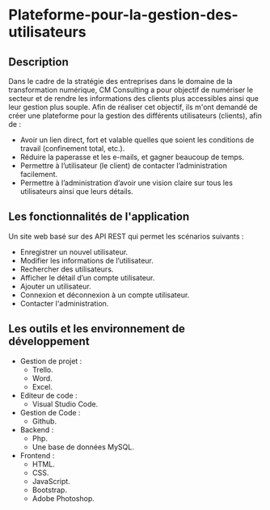 # Plateforme-pour-la-gestion-des-utilisateurs
## Description 
Dans le cadre de la stratégie des entreprises dans le domaine de la transformation numérique, CM Consulting a pour objectif de numériser le secteur et de rendre les informations des clients plus accessibles ainsi que leur gestion plus souple. Afin de réaliser cet objectif, ils m'ont demandé de créer une plateforme pour la gestion des différents utilisateurs (clients), afin de :
* Avoir un lien direct, fort et valable quelles que soient les conditions de travail (confinement total, etc.).
* Réduire la paperasse et les e-mails, et gagner beaucoup de temps.
* Permettre à l’utilisateur (le client) de contacter l’administration facilement.
* Permettre à l’administration d’avoir une vision claire sur tous les utilisateurs ainsi que leurs détails.

## Les fonctionnalités de l'application 
Un site web basé sur des API REST qui permet les scénarios suivants :
*	Enregistrer un nouvel utilisateur.
*	Modifier les informations de l’utilisateur.
*	Rechercher des utilisateurs.
*	Afficher le détail d’un compte utilisateur.
*	Ajouter un utilisateur.
*	Connexion et déconnexion à un compte utilisateur.
*	Contacter l'administration.

## Les outils et les environnement de développement
*	Gestion de projet :
    * Trello.
    * Word.
    * Excel.
*	Editeur de code :
    * Visual Studio Code.
*	Gestion de Code :
    * Github.	
*	Backend :
    * Php.
    * Une base de données MySQL.
*	Frontend :
    * HTML.
    * CSS.
    * JavaScript.
    * Bootstrap.
    * Adobe Photoshop.




